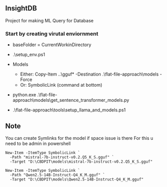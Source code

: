 ## InsightDB
Project for making ML Query for Database

### Start by creating virutal enviornment

- baseFolder = CurrentWorkinDirectory
- .\setup_env.ps1
- Models
  - Either:
     Copy-Item ..\gguf* -Destination .\flat-file-approach\models -Force
  - Or:
     SymbolicLink (command at bottom)
     
- python.exe .\flat-file-approach\models\get_sentence_transformer_models.py
- .\flat-file-approach\tools\setup_llama_and_models.ps1


**Note**
---
You can create Symlinks for the model if space issue is there
For this u need to be admin in powershell

```
New-Item -ItemType SymbolicLink `
  -Path "mistral-7b-instruct-v0.2.Q5_K_S.gguf" `
  -Target "D:\CBDPIT\models\mistral-7b-instruct-v0.2.Q5_K_S.gguf"
```

```
New-Item -ItemType SymbolicLink `
  -Path "Qwen2.5-14B-Instruct-Q4_K_M.gguf" `
  -Target "D:\CBDPIT\models\Qwen2.5-14B-Instruct-Q4_K_M.gguf"
```
